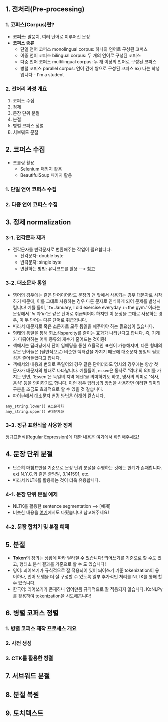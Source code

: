 ## 1. 전처리(Pre-processing)
### 1. 코퍼스(Corpus)란?
* **코퍼스**: 말뭉치, 여러 단어로 이루어진 문장
* **코퍼스 종류**
  * 단일 언어 코퍼스 monolingual corpus: 하나의 언어로 구성된 코퍼스
  * 이중 언어 코퍼스 bilingual corpus: 두 개의 언어로 구성된 코퍼스
  * 다중 언어 코퍼스 multilingual corpus: 두 개 이상의 언어로 구성된 코퍼스
  * 병렬 코퍼스 parallel corpus: 언어 간에 쌍으로 구성된 코퍼스
   ex) 나는 학생입니다 - I'm a student
  
### 2. 전처리 과정 개요
  1) 코퍼스 수집
  2) 정제
  3) 문장 단위 분절
  4) 분절
  5) 병렬 코퍼스 정렬
  6) 서브워드 분절
  
## 2. 코퍼스 수집
 * 크롤링 활용
   * Selenium 패키지 활용
   * BeautifulSoup 패키지 활용

### 1. 단일 언어 코퍼스 수집
### 2. 다중 언어 코퍼스 수집

## 3. 정제 normalization
### 3-1. [전각문자] 제거
* 전각문자를 반각문자로 변환해주는 작업이 필요합니다.
  * 전각문자: double byte 
  * 반각문자: single byte
  * 변환하는 방법: 유니코드를 활용 --> [참고]

[전각문자]: https://ko.wikipedia.org/wiki/%EC%A0%84%EA%B0%81_%EB%AC%B8%EC%9E%90%EC%99%80_%EB%B0%98%EA%B0%81_%EB%AC%B8%EC%9E%90
[참고]: https://namu.wiki/w/%EC%A0%84%EA%B0%81%EA%B3%BC%20%EB%B0%98%EA%B0%81#s-5

### 3-2. 대소문자 통일
* 영어의 경우에는 같은 단어이더라도 문장의 맨 앞에서 사용되는 경우 대문자로 시작하기 때문에, 이를 그대로 사용하는 경우 다른 문자로 인식하게 되어 문제를 발생시킵니다! 예를 들어, '`In` January, I did exercise everyday `in` the gym.' 이라는 문장에서 '*In*'과'*in*'은 같은 단어로 취급되어야 하지만 이 문장을 그대로 사용하는 경우, 이 두 단어는 다른 단어로 취급됩니다. 
* 따라서 대문자로 혹은 소문자로 모두 통일을 해주어야 하는 필요성이 있습니다. 
* 형태의 통일을 통해 희소성sparcity를 줄이는 효과가 나타난다고 합니다. 즉, 기계가 다뤄야하는 어휘 종류의 개수가 줄어드는 것이죵!
* 책에서는 딥러닝에서 단어 임베딩을 통한 효율적인 표현이 가능해지며, 다른 형태의 같은 단어들은 (필연적으로) 비슷한 벡터값을 가지기 때문에 대소문자 통일의 필요성은 줄어들었다고 합니다. 
* 책에서의 내용과 번외로 독일어의 경우 같은 단어더라도 명사의 경우에는 항상 첫 문자가 대문자의 형태로 나타납니다. 예를들어, `essen`은 동사로 '먹다'의 의미를 가지는 반면, 'Essen'은 독일의 지역'에센'을 의미하기도 하고, 명사의 의미로 '식사, 음식' 등을 의미하기도 합니다. 이런 경우 딥러닝의 방법을 사용하면 이러한 의미의 구분을 조금도 효과적으로 할 수 있을 것 같습니다. 
* 파이썬에서 대소문자 변경 방법은 아래와 같습니다. 
```
any_string.lower() #소문자화
any_string.upper() #대문자화
```

### 3-3. 정규 표현식을 사용한 정제
정규표현식(Regular Expression)에 대한 내용은 [여기]에서 확인해주세요!

## 4. 문장 단위 분절
 * 단순히 마침표만을 기준으로 문장 단위 분절을 수행하는 것에는 한계가 존재합니다. 
   ex) N.Y.C.와 같은 줄임말, 3.141591, etc.
 * 따라서 NLTK를 활용하는 것이 더욱 유용합니다. 
 
### 4-1. 문장 단위 분절 예제
 * NLTK를 활용한 sentence segmentation --> [예제]
 * 비슷한 내용을 [여기]에서도 다뤘습니다! 참고해주세요!
 
[여기]: https://github.com/kim-ji-youn/Study-with-NLP-books/blob/main/1.%20Mastering%20Natural%20Language%20Processing%20with%20Python/1.%20NLPwithString/1.%20Tokenization.ipynb

### 4-2. 문장 합치기 및 분절 예제

## 5. 분절
 * **Token**의 정의는 상황에 따라 달라질 수 있습니다! 띄어쓰기를 기준으로 할 수도 있고, 형태소 분석 결과를 기준으로 할 수 도 있습니다!
 * 영어: 띄어쓰기가 규칙적으로 잘 적용되어 있어 띄어쓰기 기준 tokenization이 용이하나, 언어 모델을 더 잘 구성할 수 있도록 일부 추가적인 처리를 NLTK를 통해 할 수 있습니다. 
 * 한국어: 띄어쓰기가 존재하나 영어만큼 규칙적으로 잘 적용되지 않습니다. KoNLPy를 활용하여 tokenization을 시도해봅니다!
 
## 6. 병렬 코퍼스 정렬
### 1. 병렬 코퍼스 제작 프로세스 개요
### 2. 사전 생성
### 3. CTK를 활용한 정렬

## 7. 서브워드 분절
## 8. 분절 복원
## 9. 토치텍스트
